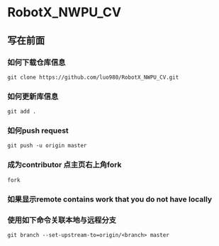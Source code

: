 # RobotX_NWPU_CV

## 写在前面

### 如何下载仓库信息
`git clone https://github.com/luo980/RobotX_NWPU_CV.git`

### 如何更新库信息
`git add .`

### 如何push request
`git push -u origin master`

### 成为contributor 点主页右上角fork
`fork`

### 如果显示remote contains work that you do not have locally
### 使用如下命令关联本地与远程分支
`git branch --set-upstream-to=origin/<branch> master`

